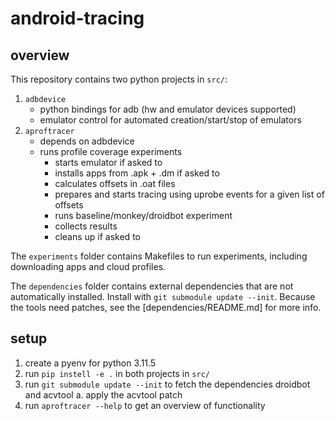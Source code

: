# android-tracing

## overview

This repository contains two python projects in `src/`: 

1. `adbdevice`
    - python bindings for adb (hw and emulator devices supported)
    - emulator control for automated creation/start/stop of emulators
2. `aproftracer`
    - depends on adbdevice
    - runs profile coverage experiments
        - starts emulator if asked to
        - installs apps from .apk + .dm if asked to
        - calculates offsets in .oat files
        - prepares and starts tracing using uprobe events for a given list of offsets
        - runs baseline/monkey/droidbot experiment
        - collects results
        - cleans up if asked to

The `experiments` folder contains Makefiles to run experiments, including downloading apps and cloud profiles. 

The `dependencies` folder contains external dependencies that are not automatically installed. Install with `git submodule update --init`. Because the tools need patches, see the [dependencies/README.md] for more info.

## setup

1. create a pyenv for python 3.11.5
2. run `pip instell -e .` in both projects in `src/`
3. run `git submodule update --init` to fetch the dependencies droidbot and acvtool
    a. apply the acvtool patch
4. run `aproftracer --help` to get an overview of functionality


